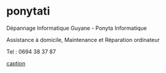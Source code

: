 # ponytati
Dépannage Informatique Guyane - Ponyta Informatique

Assistance à domicile, Maintenance et Réparation ordinateur

Tel : 0694 38 37 87

[caption](https://ponytati.com)

